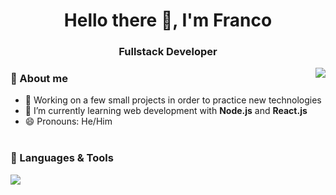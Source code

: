 <h1 align="center">Hello there 👋, I'm Franco</h1>
<h3 align="center">Fullstack Developer</h3>


<img align="right" src="https://github-readme-stats.vercel.app/api/top-langs/?username=francotr&langs_count=6&theme=dark" />


### 👾 About me

- 🔭 Working on a few small projects in order to practice new technologies
- 🌱 I’m currently learning web development with **Node.js** and **React.js**
- 😄 Pronouns: He/Him
<br></br>

### 🔧 Languages & Tools

![](https://img.shields.io/badge/JavaScript-informational?style=plastic&logo=javascript&logoColor=white&color=darkblue)
